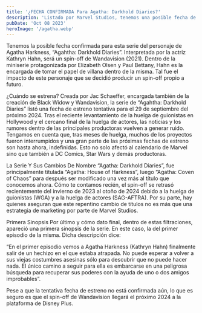 ```yaml
---
title: '¿FECHA CONFIRMADA Para Agatha: Darkhold Diaries?'
description: 'Listado por Marvel Studios, tenemos una posible fecha de estreno confirmada para el nuevo spin-off de Wandavision, Agatha: Darkhold Diaries.'
pubDate: 'Oct 08 2023'
heroImage: '/agatha.webp'
---
```


Tenemos la posible fecha confirmada para esta serie del personaje de Agatha Harkness, “Agahtha: Darkhold Diaries”. Interpretada por la actriz Kathryn Hahn, será un spin-off de Wandavision (2021). Dentro de la miniserie protagonizada por Elizabeth Olsen y Paul Bettany, Hahn es la encargada de tomar el papel de villana dentro de la misma. Tal fue el impacto de este personaje que se decidió producir un spin-off propio a futuro.

¿Cuándo se estrena?
Creada por Jac Schaeffer, encargada también de la creación de Black Widow y Wandavision, la serie de “Agahtha: Darkhold Diaries” listó una fecha de estreno tentativa para el 29 de septiembre del próximo 2024. Tras el reciente levantamiento de la huelga de guionistas en Hollywood y el cercano final de la huelga de actores, las noticias y los rumores dentro de las principales productoras vuelven a generar ruido. Tengamos en cuenta que, tras meses de huelga, muchos de los proyectos fueron interrumpidos y una gran parte de las próximas fechas de estreno son hasta ahora, indefinidas. Esto no solo afectó al calendario de Marvel sino que también a DC Comics, Star Wars y demás productoras.

La Serie Y Sus Cambios De Nombre
“Agatha: Darkhold Diaries”, fue principalmente titulada “Agatha: House of Harkness”, luego “Agatha: Coven of Chaos” para después ser modificado una vez más al título que conocemos ahora. Cómo te contamos recién, el spin-off se retrasó recientemente del invierno de 2023 al otoño de 2024 debido a la huelga de guionistas (WGA) y a la huelga de actores (SAG-AFTRA). Por su parte, hay quienes aseguran que este repentino cambio de títulos no es más que una estrategia de marketing por parte de Marvel Studios.

Primera Sinopsis
Por último y cómo dato final, dentro de estas filtraciones, apareció una primera sinopsis de la serie. En este caso, la del primer episodio de la misma. Dicha descripción dice:

“En el primer episodio vemos a Agatha Harkness (Kathryn Hahn) finalmente salir de un hechizo en el que estaba atrapada. No puede esperar a volver a sus viejas costumbres asesinas sólo para descubrir que no puede hacer nada. El único camino a seguir para ella es embarcarse en una peligrosa búsqueda para recuperar sus poderes con la ayuda de uno o dos amigos improbables”.

Pese a que la tentativa fecha de estreno no está confirmada aún, lo que es seguro es que el spin-off de Wandavision llegará el próximo 2024 a la plataforma de Disney Plus.
